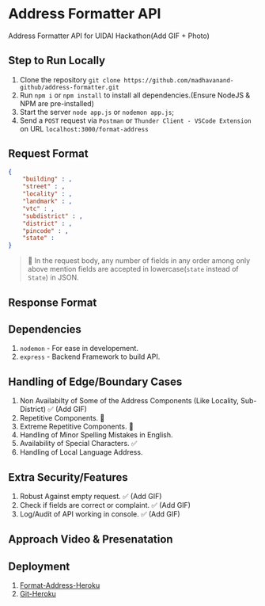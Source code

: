 # Address Formatter API

Address Formatter API for UIDAI Hackathon(Add GIF + Photo)

## Step to Run Locally

1. Clone the repository `git clone https://github.com/madhavanand-github/address-formatter.git`
2. Run `npm i` or `npm install` to install all dependencies.(Ensure NodeJS & NPM are pre-installed)
3. Start the server `node app.js` or `nodemon app.js`;
4. Send a `POST` request via `Postman` or `Thunder Client - VSCode Extension` on URL `localhost:3000/format-address`

## Request Format

```json
{
	"building" : ,
	"street" : ,
	"locality" : ,
	"landmark" : ,
	"vtc" : ,
	"subdistrict" : ,
	"district" : ,
	"pincode" : ,
	"state" : 
}
```

> 🛑 In the request body, any number of fields in any order among only above mention fields are accepted in lowercase(`state` instead of `State`) in JSON.

## Response Format

## Dependencies

1. `nodemon` - For ease in developement.
2. `express` - Backend Framework to build API.

## Handling of Edge/Boundary Cases

1. Non Availabilty of Some of the Address Components (Like Locality, Sub-District) ✅ (Add GIF)
2. Repetitive Components. 🔁
3. Extreme Repetitive Components. 🔁
4. Handling of Minor Spelling Mistakes in English.
5. Availability of Special Characters. ✅
6. Handling of Local Language Address. 

## Extra Security/Features

1. Robust Against empty request. ✅ (Add GIF)
2. Check if fields are correct or complaint. ✅ (Add GIF)
3. Log/Audit of API working in console. ✅ (Add GIF)

## Approach Video & Presenatation


## Deployment

1. [Format-Address-Heroku](https://format-address.herokuapp.com/)
2. [Git-Heroku](https://git.heroku.com/format-address.git)